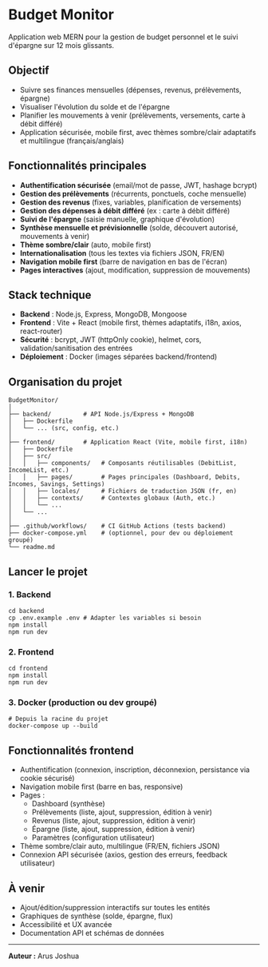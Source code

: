 # Budget Monitor

Application web MERN pour la gestion de budget personnel et le suivi d'épargne sur 12 mois glissants.

## Objectif

- Suivre ses finances mensuelles (dépenses, revenus, prélèvements, épargne)
- Visualiser l'évolution du solde et de l'épargne
- Planifier les mouvements à venir (prélèvements, versements, carte à débit différé)
- Application sécurisée, mobile first, avec thèmes sombre/clair adaptatifs et multilingue (français/anglais)

## Fonctionnalités principales

- **Authentification sécurisée** (email/mot de passe, JWT, hashage bcrypt)
- **Gestion des prélèvements** (récurrents, ponctuels, coche mensuelle)
- **Gestion des revenus** (fixes, variables, planification de versements)
- **Gestion des dépenses à débit différé** (ex : carte à débit différé)
- **Suivi de l'épargne** (saisie manuelle, graphique d'évolution)
- **Synthèse mensuelle et prévisionnelle** (solde, découvert autorisé, mouvements à venir)
- **Thème sombre/clair** (auto, mobile first)
- **Internationalisation** (tous les textes via fichiers JSON, FR/EN)
- **Navigation mobile first** (barre de navigation en bas de l'écran)
- **Pages interactives** (ajout, modification, suppression de mouvements)

## Stack technique

- **Backend** : Node.js, Express, MongoDB, Mongoose
- **Frontend** : Vite + React (mobile first, thèmes adaptatifs, i18n, axios, react-router)
- **Sécurité** : bcrypt, JWT (httpOnly cookie), helmet, cors, validation/sanitisation des entrées
- **Déploiement** : Docker (images séparées backend/frontend)

## Organisation du projet

```
BudgetMonitor/
│
├── backend/         # API Node.js/Express + MongoDB
│   ├── Dockerfile
│   └── ... (src, config, etc.)
│
├── frontend/        # Application React (Vite, mobile first, i18n)
│   ├── Dockerfile
│   ├── src/
│   │   ├── components/   # Composants réutilisables (DebitList, IncomeList, etc.)
│   │   ├── pages/        # Pages principales (Dashboard, Debits, Incomes, Savings, Settings)
│   │   ├── locales/      # Fichiers de traduction JSON (fr, en)
│   │   ├── contexts/     # Contextes globaux (Auth, etc.)
│   │   └── ...
│   └── ...
│
├── .github/workflows/    # CI GitHub Actions (tests backend)
├── docker-compose.yml    # (optionnel, pour dev ou déploiement groupé)
└── readme.md
```

## Lancer le projet

### 1. Backend

```
cd backend
cp .env.example .env # Adapter les variables si besoin
npm install
npm run dev
```

### 2. Frontend

```
cd frontend
npm install
npm run dev
```

### 3. Docker (production ou dev groupé)

```
# Depuis la racine du projet
docker-compose up --build
```

## Fonctionnalités frontend

- Authentification (connexion, inscription, déconnexion, persistance via cookie sécurisé)
- Navigation mobile first (barre en bas, responsive)
- Pages :
  - Dashboard (synthèse)
  - Prélèvements (liste, ajout, suppression, édition à venir)
  - Revenus (liste, ajout, suppression, édition à venir)
  - Épargne (liste, ajout, suppression, édition à venir)
  - Paramètres (configuration utilisateur)
- Thème sombre/clair auto, multilingue (FR/EN, fichiers JSON)
- Connexion API sécurisée (axios, gestion des erreurs, feedback utilisateur)

## À venir
- Ajout/édition/suppression interactifs sur toutes les entités
- Graphiques de synthèse (solde, épargne, flux)
- Accessibilité et UX avancée
- Documentation API et schémas de données

---

**Auteur :** Arus Joshua
